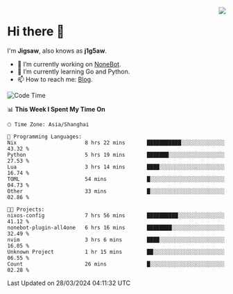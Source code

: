 <a href="#">
  <img align="right" src="https://github-readme-stats.vercel.app/api?username=j1g5awi&count_private=true&show_icons=true&title_color=80070B&text_color=B3B3B3&bg_color=212121&icon_color=80070B" />
</a>

# Hi there 👋

I'm **Jigsaw**, also knows as **j1g5aw**.

- 🔭 I’m currently working on [NoneBot](https://github.com/nonebot).
- 🌱 I’m currently learning Go and Python.
- 📫 How to reach me: [Blog](https://blog.maddestroyer.xyz/).

<!--START_SECTION:waka-->
![Code Time](http://img.shields.io/badge/Code%20Time-1%2C401%20hrs%2046%20mins-blue)

📊 **This Week I Spent My Time On** 

```text
🕑︎ Time Zone: Asia/Shanghai

💬 Programming Languages: 
Nix                      8 hrs 22 mins       ███████████░░░░░░░░░░░░░░   43.32 % 
Python                   5 hrs 19 mins       ███████░░░░░░░░░░░░░░░░░░   27.53 % 
Lua                      3 hrs 14 mins       ████░░░░░░░░░░░░░░░░░░░░░   16.74 % 
TOML                     54 mins             █░░░░░░░░░░░░░░░░░░░░░░░░   04.73 % 
Other                    33 mins             █░░░░░░░░░░░░░░░░░░░░░░░░   02.86 % 

🐱‍💻 Projects: 
nixos-config             7 hrs 56 mins       ██████████░░░░░░░░░░░░░░░   41.12 % 
nonebot-plugin-all4one   6 hrs 16 mins       ████████░░░░░░░░░░░░░░░░░   32.49 % 
nvim                     3 hrs 6 mins        ████░░░░░░░░░░░░░░░░░░░░░   16.05 % 
Unknown Project          1 hr 15 mins        ██░░░░░░░░░░░░░░░░░░░░░░░   06.55 % 
Count                    26 mins             █░░░░░░░░░░░░░░░░░░░░░░░░   02.28 % 
```


 Last Updated on 28/03/2024 04:11:32 UTC
<!--END_SECTION:waka-->
